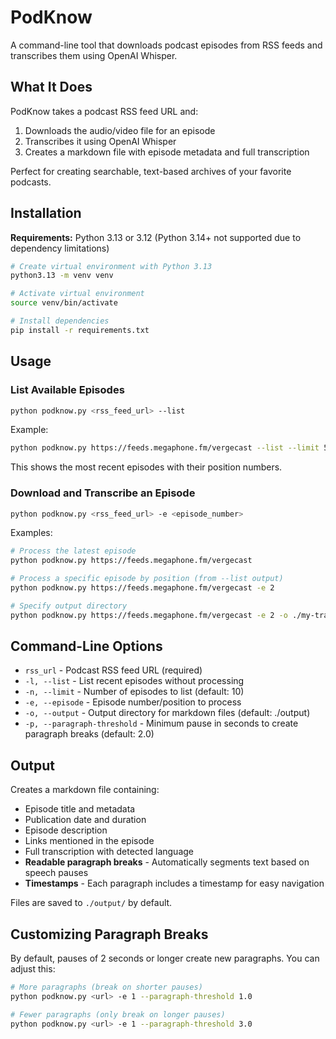 # PodKnow

A command-line tool that downloads podcast episodes from RSS feeds and transcribes them using OpenAI Whisper.

## What It Does

PodKnow takes a podcast RSS feed URL and:
1. Downloads the audio/video file for an episode
2. Transcribes it using OpenAI Whisper
3. Creates a markdown file with episode metadata and full transcription

Perfect for creating searchable, text-based archives of your favorite podcasts.

## Installation

**Requirements:** Python 3.13 or 3.12 (Python 3.14+ not supported due to dependency limitations)

```bash
# Create virtual environment with Python 3.13
python3.13 -m venv venv

# Activate virtual environment
source venv/bin/activate

# Install dependencies
pip install -r requirements.txt
```

## Usage

### List Available Episodes

```bash
python podknow.py <rss_feed_url> --list
```

Example:
```bash
python podknow.py https://feeds.megaphone.fm/vergecast --list --limit 5
```

This shows the most recent episodes with their position numbers.

### Download and Transcribe an Episode

```bash
python podknow.py <rss_feed_url> -e <episode_number>
```

Examples:
```bash
# Process the latest episode
python podknow.py https://feeds.megaphone.fm/vergecast

# Process a specific episode by position (from --list output)
python podknow.py https://feeds.megaphone.fm/vergecast -e 2

# Specify output directory
python podknow.py https://feeds.megaphone.fm/vergecast -e 2 -o ./my-transcripts
```

## Command-Line Options

- `rss_url` - Podcast RSS feed URL (required)
- `-l, --list` - List recent episodes without processing
- `-n, --limit` - Number of episodes to list (default: 10)
- `-e, --episode` - Episode number/position to process
- `-o, --output` - Output directory for markdown files (default: ./output)
- `-p, --paragraph-threshold` - Minimum pause in seconds to create paragraph breaks (default: 2.0)

## Output

Creates a markdown file containing:
- Episode title and metadata
- Publication date and duration
- Episode description
- Links mentioned in the episode
- Full transcription with detected language
- **Readable paragraph breaks** - Automatically segments text based on speech pauses
- **Timestamps** - Each paragraph includes a timestamp for easy navigation

Files are saved to `./output/` by default.

## Customizing Paragraph Breaks

By default, pauses of 2 seconds or longer create new paragraphs. You can adjust this:

```bash
# More paragraphs (break on shorter pauses)
python podknow.py <url> -e 1 --paragraph-threshold 1.0

# Fewer paragraphs (only break on longer pauses)
python podknow.py <url> -e 1 --paragraph-threshold 3.0
```
